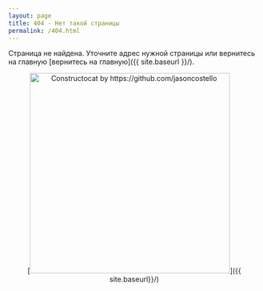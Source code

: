 ```yaml
---
layout: page
title: 404 - Нет такой страницы
permalink: /404.html
---
```


Страница не найдена. Уточните адрес нужной страницы или вернитесь на главную [вернитесь на главную]({{ site.baseurl }}/).
<!--- Sorry, we can't find that page that you're looking for. You can try again by going [back to the homepage]({{ site.baseurl }}/). ---> 
<p align="center"> [<img src="{{ site.baseurl }}/images/404.jpg" alt="Constructocat by https://github.com/jasoncostello" style="width: 400px;"/>]({{ site.baseurl}}/) </p>
